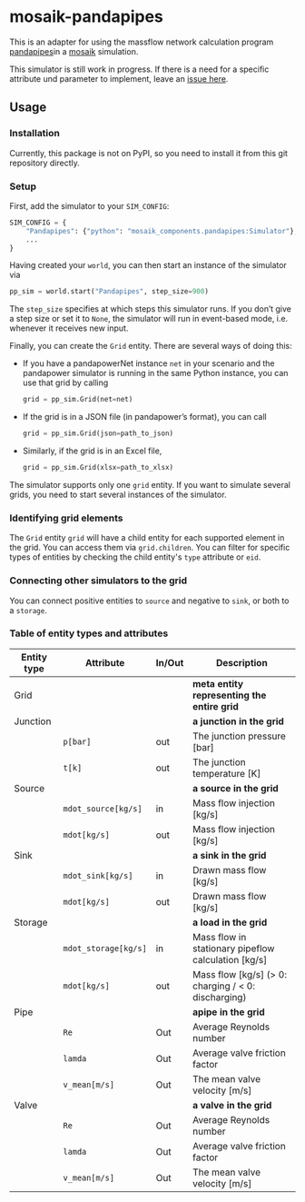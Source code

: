 # mosaik-pandapipes


This is an adapter for using the massflow network calculation program [pandapipes]in a [mosaik] simulation.

This simulator is still work in progress. If there is a need for a specific attribute und parameter to implement, leave an [issue here].

[pandapipes]: https://www.pandapipes.org
[mosaik]: https://mosaik.offis.de
[issue here]: https://gitlab.com/mosaik/components/energy/mosaik-pandapipes/-/issues

## Usage

### Installation

Currently, this package is not on PyPI, so you need to install it from this git repository directly.


### Setup

First, add the simulator to your `SIM_CONFIG`:

```python
SIM_CONFIG = {
    "Pandapipes": {"python": "mosaik_components.pandapipes:Simulator"},
    ...
}
```

Having created your `world`, you can then start an instance of the simulator via

```python
pp_sim = world.start("Pandapipes", step_size=900)
```

The `step_size` specifies at which steps this simulator runs. If you don’t give a step size or set it to `None`, the simulator will run in event-based mode, i.e. whenever it receives new input.

Finally, you can create the `Grid` entity. There are several ways of doing this:

- If you have a pandapowerNet instance `net` in your scenario and the pandapower
  simulator is running in the same Python instance, you can use that grid by
  calling
  
  ```python
  grid = pp_sim.Grid(net=net)
  ```

- If the grid is in a JSON file (in pandapower’s format), you can call

  ```python
  grid = pp_sim.Grid(json=path_to_json)
  ```

- Similarly, if the grid is in an Excel file,

  ```python
  grid = pp_sim.Grid(xlsx=path_to_xlsx)
  ```

The simulator supports only one `grid` entity. If you want to simulate several grids, you need to start several instances of the simulator. 

### Identifying grid elements

The `Grid` entity `grid` will have a child entity for each supported element in the grid. You can access them via `grid.children`. You can filter for specific types of entities by checking the child entity's `type` attribute or `eid`.


### Connecting other simulators to the grid

You can connect positive entities to `source` and negative to `sink`, or both to a `storage`.

### Table of entity types and attributes

| Entity type   | Attribute      | In/Out | Description                                            |
|---------------|----------------|--------|--------------------------------------------------------|
| Grid          |                |        | **meta entity representing the entire grid**           |
| Junction      |                |        | **a junction in the grid**                             |
|               | `p[bar]`        | out    | The junction pressure [bar]                            |
|               | `t[k]`          | out    | The junction temperature [K]		                       |
| Source        |                |        | **a source in the grid**                                |
|               | `mdot_source[kg/s]`  | in     | Mass flow injection [kg/s]                             |
|               | `mdot[kg/s]`         | out    | Mass flow injection [kg/s]                             |
| Sink          |                |        | **a sink in the grid**                                 |
|               | `mdot_sink[kg/s]`    | in     | Drawn mass flow [kg/s]                                 |
|               | `mdot[kg/s]`         | out    | Drawn mass flow [kg/s]                                 |
| Storage       |                |        | **a load in the grid**                                 |
|               | `mdot_storage[kg/s]` | in     | Mass flow in stationary pipeflow calculation [kg/s]    |               
|               | `mdot[kg/s]`         | out    | Mass flow [kg/s] (> 0: charging / < 0: discharging)    |
| Pipe          |                |        | **apipe in the grid**                                  |
|               | `Re`           | Out    | Average Reynolds number                                |
|               | `lamda`        | Out    | Average valve friction factor                          |
|               | `v_mean[m/s]`       | Out    | The mean valve velocity [m/s]                          |
| Valve         |                |        | **a valve in the grid**                                |
|               | `Re`           | Out    | Average Reynolds number                                |
|               | `lamda`        | Out    | Average valve friction factor                          |
|               | `v_mean[m/s]`       | Out    | The mean valve velocity [m/s]                          |
